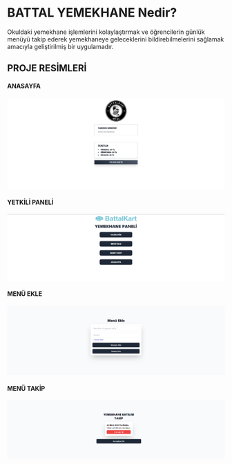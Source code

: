 <h1>BATTAL YEMEKHANE Nedir?</h1>
<p>Okuldaki yemekhane işlemlerini kolaylaştırmak ve öğrencilerin günlük menüyü takip ederek yemekhaneye geleceklerini bildirebilmelerini sağlamak amacıyla geliştirilmiş bir uygulamadır.</p>

<h2>PROJE RESİMLERİ</h2>

<h4>ANASAYFA</h4>
<img src="./project-images/anasayfa.png">


<h4>YETKİLİ PANELİ</h4>
<img src="./project-images/panel.png">


<h4>MENÜ EKLE</h4>
<img src="./project-images/ekle.png">


<h4>MENÜ TAKİP</h4>
<img src="./project-images/takip.png">
